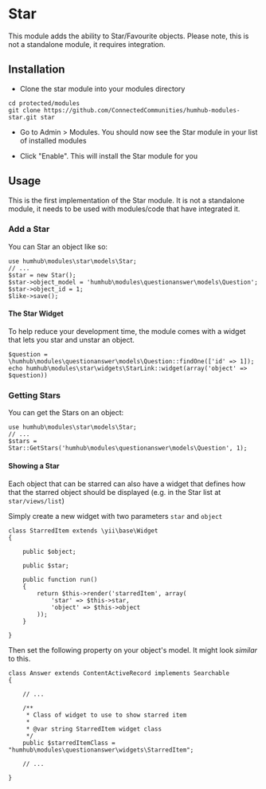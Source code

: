 # Star
This module adds the ability to Star/Favourite objects. Please note, this is not a standalone module, it requires integration.

## Installation 
- Clone the star module into your modules directory 
```
cd protected/modules
git clone https://github.com/ConnectedCommunities/humhub-modules-star.git star
```

- Go to Admin > Modules. You should now see the Star module in your list of installed modules

-  Click "Enable". This will install the Star module for you


## Usage
This is the first implementation of the Star module. 
It is not a standalone module, it needs to be used with modules/code that have integrated it.

### Add a Star
You can Star an object like so: 
```
use humhub\modules\star\models\Star;
// ...
$star = new Star();
$star->object_model = 'humhub\modules\questionanswer\models\Question';
$star->object_id = 1;
$like->save();
```

#### The Star Widget
To help reduce your development time, the module comes with a widget that lets you star and unstar an object.
```
$question = \humhub\modules\questionanswer\models\Question::findOne(['id' => 1]);
echo humhub\modules\star\widgets\StarLink::widget(array('object' => $question))
```

### Getting Stars
You can get the Stars on an object:
```
use humhub\modules\star\models\Star;
// ...
$stars = Star::GetStars('humhub\modules\questionanswer\models\Question', 1);
```

#### Showing a Star
Each object that can be starred can also have a widget that defines how that the starred object should be displayed (e.g. in the Star list at `star/views/list`)

Simply create a new widget with two parameters `star` and `object`
```
class StarredItem extends \yii\base\Widget
{

    public $object;

    public $star;
    
    public function run()
    {
        return $this->render('starredItem', array(
            'star' => $this->star,
            'object' => $this->object
        ));
    }

}
```

Then set the following property on your object's model. It might look *similar* to this.
```
class Answer extends ContentActiveRecord implements Searchable
{

    // ...
    
    /**
     * Class of widget to use to show starred item
     *
     * @var string StarredItem widget class
     */
    public $starredItemClass = "humhub\modules\questionanswer\widgets\StarredItem";
    
    // ...
    
}
```

